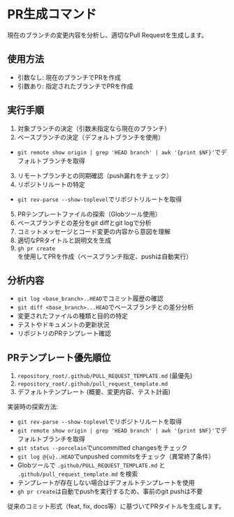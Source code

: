 # PR生成コマンド

現在のブランチの変更内容を分析し、適切なPull Requestを生成します。

## 使用方法

- 引数なし: 現在のブランチでPRを作成
- 引数あり: 指定されたブランチでPRを作成

## 実行手順

1. 対象ブランチの決定（引数未指定なら現在のブランチ）
2. ベースブランチの決定（デフォルトブランチを使用）

- `git remote show origin | grep 'HEAD branch' | awk '{print $NF}'`でデフォルトブランチを取得

3. リモートブランチとの同期確認（push漏れをチェック）
4. リポジトリルートの特定

- `git rev-parse --show-toplevel`でリポジトリルートを取得

5. PRテンプレートファイルの探索（Globツール使用）
6. ベースブランチとの差分をgit diffとgit logで分析
7. コミットメッセージとコード変更の内容から意図を理解
8. 適切なPRタイトルと説明文を生成
9. `gh pr create`を使用してPRを作成（ベースブランチ指定、pushは自動実行）

## 分析内容

- `git log <base_branch>..HEAD`でコミット履歴の確認
- `git diff <base_branch>...HEAD`でベースブランチとの差分分析
- 変更されたファイルの種類と目的の特定
- テストやドキュメントの更新状況
- リポジトリのPRテンプレート確認

## PRテンプレート優先順位

1. `repository_root/.github/PULL_REQUEST_TEMPLATE.md` (最優先)
2. `repository_root/.github/pull_request_template.md`
3. デフォルトテンプレート (概要、変更内容、テスト計画)

実装時の探索方法:

- `git rev-parse --show-toplevel`でリポジトリルートを取得
- `git remote show origin | grep 'HEAD branch' | awk '{print $NF}'`でデフォルトブランチを取得
- `git status --porcelain`でuncommitted changesをチェック
- `git log @{u}..HEAD`でunpushed commitsをチェック（異常終了条件）
- Globツールで `.github/PULL_REQUEST_TEMPLATE.md` と `.github/pull_request_template.md` を検索
- テンプレートが存在しない場合はデフォルトテンプレートを使用
- `gh pr create`は自動でpushを実行するため、事前のgit pushは不要

従来のコミット形式（feat, fix, docs等）に基づいてPRタイトルを生成します。
